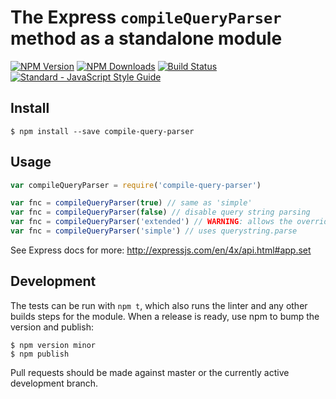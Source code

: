 # The Express `compileQueryParser` method as a standalone module

[![NPM Version](https://img.shields.io/npm/v/compile-query-parser.svg)](https://npmjs.org/package/compile-query-parser)
[![NPM Downloads](https://img.shields.io/npm/dm/compile-query-parser.svg)](https://npmjs.org/package/compile-query-parser)
[![Build Status](https://travis-ci.org/wesleytodd/compile-query-parser.svg?branch=master)](https://travis-ci.org/wesleytodd/compile-query-parser)
[![Standard - JavaScript Style Guide](https://img.shields.io/badge/code_style-standard-brightgreen.svg)](http://standardjs.com/)

## Install

```
$ npm install --save compile-query-parser
```

## Usage

```javascript
var compileQueryParser = require('compile-query-parser')

var fnc = compileQueryParser(true) // same as 'simple'
var fnc = compileQueryParser(false) // disable query string parsing
var fnc = compileQueryParser('extended') // WARNING: allows the overriding of prototype methods
var fnc = compileQueryParser('simple') // uses querystring.parse
```

See Express docs for more: http://expressjs.com/en/4x/api.html#app.set

## Development

The tests can be run with `npm t`, which also runs the linter and any other builds steps for the module.
When a release is ready, use npm to bump the version and publish:

```
$ npm version minor
$ npm publish
```

Pull requests should be made against master or the currently active development branch.
